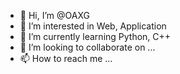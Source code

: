 - 👋 Hi, I’m @OAXG
- 👀 I’m interested in Web, Application
- 🌱 I’m currently learning Python, C++
- 💞️ I’m looking to collaborate on ...
- 📫 How to reach me ...

<!---
OAXG/OAXG is a ✨ special ✨ repository because its `README.md` (this file) appears on your GitHub profile.
You can click the Preview link to take a look at your changes.
--->
